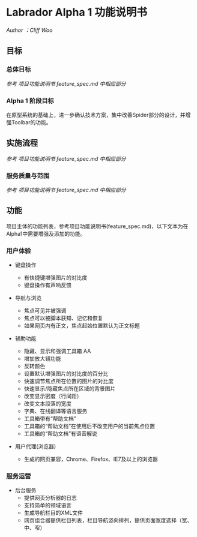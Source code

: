 # Labrador Alpha 1 功能说明书

  *Author ：Cliff Woo*

## 目标

### 总体目标

*参考 项目功能说明书 feature_spec.md 中相应部分*

### Alpha 1 阶段目标

在原型系统的基础上，进一步确认技术方案，集中改善Spider部分的设计，并增强Toolbar的功能。

## 实施流程

*参考 项目功能说明书 feature_spec.md 中相应部分*

### 服务质量与范围

*参考 项目功能说明书 feature_spec.md 中相应部分*

## 功能

项目主体的功能列表，参考项目功能说明书(feature_spec.md)，以下文本为在Alpha1中需要增强及添加的功能。

### 用户体验

- 键盘操作

  * 有快捷键增强图片的对比度
  * 键盘操作有声响反馈

- 导航与浏览

  * 焦点可见并被强调
  * 焦点可以被脚本获知、记忆和恢复
  * 如果网页内有正文，焦点起始位置默认为正文标题


  
- 辅助功能

  * 隐藏、显示和强调工具箱 AA  
  * 增加放大镜功能
  * 反转颜色
  * 设置默认增强图片的对比度的百分比
  * 快速调节焦点所在位置的图片的对比度
  * 快速显示/隐藏焦点所在区域的背景图片
  * 改变显示密度（行间距）
  * 改变文本段落的宽度
  * 字典、在线翻译等语言服务
  * 工具箱带有“帮助文档”
  * 工具箱的“帮助文档”在使用后不改变用户的当前焦点位置
  * 工具箱的“帮助文档”有语音解说 
  
- 用户代理(浏览器)

  * 生成的网页兼容，Chrome、Firefox、IE7及以上的浏览器

### 服务运营

- 后台服务
  * 提供网页分析器的日志
  * 支持简单的领域语言
  * 生成导航栏目的XML文件
  * 网页组合器提供栏目列表，栏目导航竖向排列，提供页面宽度选择（宽、中、窄）
